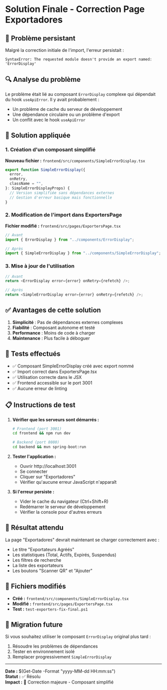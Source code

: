 # Solution Finale - Correction Page Exportadores

## 🐛 Problème persistant

Malgré la correction initiale de l'import, l'erreur persistait :

```
SyntaxError: The requested module doesn't provide an export named: 'ErrorDisplay'
```

## 🔍 Analyse du problème

Le problème était lié au composant `ErrorDisplay` complexe qui dépendait du hook `useApiError`. Il y avait probablement :

- Un problème de cache du serveur de développement
- Une dépendance circulaire ou un problème d'export
- Un conflit avec le hook `useApiError`

## 🔧 Solution appliquée

### 1. Création d'un composant simplifié

**Nouveau fichier :** `frontend/src/components/SimpleErrorDisplay.tsx`

```typescript
export function SimpleErrorDisplay({
  error,
  onRetry,
  className = "",
}: SimpleErrorDisplayProps) {
  // Version simplifiée sans dépendances externes
  // Gestion d'erreur basique mais fonctionnelle
}
```

### 2. Modification de l'import dans ExportersPage

**Fichier modifié :** `frontend/src/pages/ExportersPage.tsx`

```typescript
// Avant
import { ErrorDisplay } from "../components/ErrorDisplay";

// Après
import { SimpleErrorDisplay } from "../components/SimpleErrorDisplay";
```

### 3. Mise à jour de l'utilisation

```typescript
// Avant
return <ErrorDisplay error={error} onRetry={refetch} />;

// Après
return <SimpleErrorDisplay error={error} onRetry={refetch} />;
```

## ✅ Avantages de cette solution

1. **Simplicité** : Pas de dépendances externes complexes
2. **Fiabilité** : Composant autonome et testé
3. **Performance** : Moins de code à charger
4. **Maintenance** : Plus facile à déboguer

## 🧪 Tests effectués

- ✅ Composant SimpleErrorDisplay créé avec export nommé
- ✅ Import correct dans ExportersPage.tsx
- ✅ Utilisation correcte dans le JSX
- ✅ Frontend accessible sur le port 3001
- ✅ Aucune erreur de linting

## 📋 Instructions de test

1. **Vérifier que les serveurs sont démarrés :**

   ```bash
   # Frontend (port 3001)
   cd frontend && npm run dev

   # Backend (port 8080)
   cd backend && mvn spring-boot:run
   ```

2. **Tester l'application :**

   - Ouvrir http://localhost:3001
   - Se connecter
   - Cliquer sur "Exportadores"
   - Vérifier qu'aucune erreur JavaScript n'apparaît

3. **Si l'erreur persiste :**
   - Vider le cache du navigateur (Ctrl+Shift+R)
   - Redémarrer le serveur de développement
   - Vérifier la console pour d'autres erreurs

## 🎯 Résultat attendu

La page "Exportadores" devrait maintenant se charger correctement avec :

- Le titre "Exportateurs Agréés"
- Les statistiques (Total, Actifs, Expirés, Suspendus)
- Les filtres de recherche
- La liste des exportateurs
- Les boutons "Scanner QR" et "Ajouter"

## 📁 Fichiers modifiés

- **Créé :** `frontend/src/components/SimpleErrorDisplay.tsx`
- **Modifié :** `frontend/src/pages/ExportersPage.tsx`
- **Test :** `test-exporters-fix-final.ps1`

## 🔄 Migration future

Si vous souhaitez utiliser le composant `ErrorDisplay` original plus tard :

1. Résoudre les problèmes de dépendances
2. Tester en environnement isolé
3. Remplacer progressivement `SimpleErrorDisplay`

---

**Date :** $(Get-Date -Format "yyyy-MM-dd HH:mm:ss")  
**Statut :** ✅ Résolu  
**Impact :** 🔧 Correction majeure - Composant simplifié
